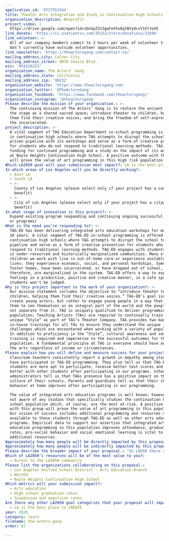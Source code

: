```yaml
---
application_id: '9727553344'
title: Theater Arts Integration and Study in Continuation High Schools
organization_description: Nonprofit
project_video: |
  https://drive.google.com/open?id=1bnVpZ3z3gwFethv0qlNYydcvY1VlYoVE
link_donate: 'https://ci.ovationtix.com/35132/store/donations/32696'
link_volunteer: >-
  All of our company members commit to 3 hours per week of volunteer time, so we
  don't currently have outside volunteer opportunities. 
link_newsletter: 'https://theactorsgang.com/contact-us/'
mailing_address_city: Culver City
mailing_address_street: 9070 Venice Blvd.
ein: '954226223'
organization_name: The Actors' Gang
mailing_address_state: California
mailing_address_zip: '90232'
organization_website: 'https://www.theactorsgang.com'
organization_twitter: '@TheActorsGang'
organization_facebook: 'https://www.facebook.com/theactorsgang/'
organization_instagram: '@theactorsgang'
Please describe the mission of your organization.: >-
  The continuing mission of The Actors' Gang is to restore the ancient sense of
  the stage as a shared sacred space; introduce theater to children, helping
  them find their creative voices; and bring the freedom of self-expression to
  the incarcerated. 
project_description: >-
  A vital segment of TAG Education Department in-school programming is offered
  in continuation high schools where TAG attempts to disrupt the school to
  prison pipeline with its workshops and serve as a form of creative prevention
  for students who do not respond to traditional learning methods. TAG seeks
  funding for continued programming and a study on the impact of its workshops
  at Boyle Heights Continuation High School. A positive outcome with this group
  will prove the value of art programming in this high risk population.
Which LA2050 goal will your submission most impact?: LA is the best place to LEARN
In which areas of Los Angeles will you be directly working?:
  - East LA
  - South LA
  - >-
    County of Los Angeles (please select only if your project has a countywide
    benefit)
  - >-
    City of Los Angeles (please select only if your project has a citywide
    benefit)
In what stage of innovation is this project?: >-
  Expand existing program (expanding and continuing ongoing successful projects
  or programs)
What is the need you’re responding to?: >-
  TAG-ED has been delivering integrated arts education workshops for more than
  10 years. A vital segment of TAG-ED in-school programming is offered in
  continuation high schools where TAG attempts to disrupt the school to prison
  pipeline and serve as a form of creative prevention for students who do not
  respond to traditional learning methods. TAG-ED engages with students who live
  in under-resourced and historically marginalized communities. Many of the
  children we work with live in out-of-home care or experience unstable home
  lives; they experience economic, social, and personal hardships. Some are in
  foster homes, have been incarcerated, or have dropped out of school, and,
  therefore, are marginalized in the system. TAG-ED offers a way to express
  feelings in a productive, positive and creative manner, in a safe space where
  students won't be judged. 
Why is this project important to the work of your organization?: >-
  Our mission statement includes the objective to “introduce theater to
  children, helping them find their creative voices.” TAG-ED’s goal isn’t to
  create young actors, but rather to engage young people in a way that allows
  them to see themselves as an integral part of the world and the people in it,
  not separate from it. TAG is uniquely qualified to deliver programming to this
  population; Teaching Artists (TAs) are required to continually train in our
  unique “Style” as part of TAG’s Theater Company. TAG provides two mandatory,
  in-house trainings for all TAs to ensure they understand the unique issues and
  challenges which are encountered when working with a variety of populations.
  In addition to proficiency in the “Style”, cultural awareness and sensitivity
  training is required and imperative to the successful outcomes for this
  population. A fundamental principle at TAG is everyone should have access to
  the arts regardless of income or circumstances.
Please explain how you will define and measure success for your project.: >
  Classroom teachers consistently report a growth in empathy among students who
  have participated in TAG-ED programming. They also tell us that TAG-ED
  students are more apt to participate, receive better test scores and get along
  better with other students after participating in our programs. School
  administrators tell us that TAGs presence has a positive impact on the entire
  culture of their schools. Parents and guardians tell us that their children’s
  behavior at home improves after participating in our programming. 

  The value of integrated arts education programs is well known; however, we are
  not aware of any studies that specifically studies the continuation high
  school population which, of course, are the most at-risk. A positive outcome
  with this group will prove the value of art programming in this population.
  Our vision of success includes additional programming and resources made
  available to these students through TAG-ED as well as other arts education
  programs. Empirical data to support our assertion that integrated arts
  education programming in this population improves attendance, graduation
  rates, pro-social behavior and social emotional learning is vital to acquire
  additional resources.
Approximately how many people will be directly impacted by this proposal?: '75'
Approximately how many people will be indirectly impacted by this proposal?: '2430'
Please describe the broader impact of your proposal.: "In LAUSD there are 41 continuation high schools with an enrollment of 2,430 students. TAG-ED currently has the resources to offer programming in two of those schools. Having PROOF of the positive impact of programming will theoretically change the way resources and programs are delivered to this population impacting the students, their families and the community.\n\n“Overall school culture has improved; students who do not relate positively or have had positive relationships in school have been able to cultivate an improved school experience while participating in the workshops.” \n-\tWanda Helton Robinson, Principal, Whitney Young Continuation High School\n"
Which of LA2050’s resources will be of the most value to you?:
  - Access to the LA2050 community
Please list the organizations collaborating on this proposal.:
  - Los Angeles Unified School District - Arts Education Branch
  - WestEd
  - Boyle Heights Continuation High School
Which metrics will your submission impact?:
  - Arts education
  - High school graduation rates
  - Suspension and expulsion rates
Are there any other LA2050 goal categories that your proposal will impact?:
  - LA is the best place to CREATE
year: 2020
category: learn
filename: the-actors-gang
order: 67

---
```

